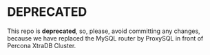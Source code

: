 # DEPRECATED

This repo is **deprecated**, so, please, avoid committing any changes, because we have replaced the MySQL router by ProxySQL in front of Percona XtraDB Cluster.
